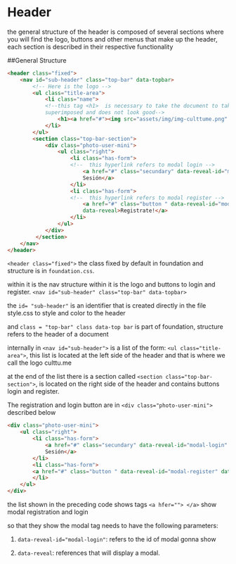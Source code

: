 Header
=============

the general structure of the header is composed of several sections where you will find the logo, buttons and other menus that make up the header, each section is described in their respective functionality

##General Structure

```html
<header class="fixed">
    <nav id="sub-header" class="top-bar" data-topbar>
        <!-- Here is the logo -->
		<ul class="title-area">
	        <li class="name">
	        <!--this tag <h1>  is necessary to take the document to take the padding, if the image is
	        superimposed and does not look good-->
		        <h1><a href="#"><img src="assets/img/img-culttume.png" alt="Culttu.me"></a></h1>
		    </li>
		</ul>
		<section class="top-bar-section">
			<div class="photo-user-mini">
			    <ul class="right">
                    <li class="has-form">
                    <!--  this hyperlink refers to modal login -->
                        <a href="#" class="secundary" data-reveal-id="modal-login" data-reveal>Iniciar
                        Sesión</a>
					</li>
					<li class="has-form">
					<!--  this hyperlink refers to modal register -->
					    <a href="#" class="button " data-reveal-id="modal-register"
					    data-reveal>Registrate!</a>
					</li>
			    </ul>
			</div>
		 </section>
	</nav>
</header>
```

`<header class="fixed">` the class fixed by default in foundation and structure is in `foundation.css`.

within it is the nav structure within it is the logo and buttons to login and register.
`<nav id="sub-header" class="top-bar" data-topbar>`

the `id= "sub-header"` is an identifier that is created directly in the file style.css to style and color to the header

and `class = "top-bar" class data-top bar` is part of foundation, structure refers to the header of a document

internally in `<nav id="sub-header">`  is a list of the form: `<ul class="title-area">`, this list is located at the left side of the header and that is where we call the logo culttu.me

at the end of the list there is a section called `<section class="top-bar-section">`, is located on the right side of the header and contains buttons login and register.

The registration and login button are in `<div class="photo-user-mini">` described below

```html
<div class="photo-user-mini">
	<ul class="right">
	    <li class="has-form">
	        <a href="#" class="secundary" data-reveal-id="modal-login" data-reveal>Iniciar
	        Sesión</a>
	    </li>
	    <li class="has-form">
		<a href="#" class="button " data-reveal-id="modal-register" data-reveal>Registrate!</a>
		</li>
	</ul>
</div>
```
the list shown in the preceding code shows tags `<a hfer=""> </a>`
show modal registration and login

so that they show the modal tag needs to have the following parameters:

1. `data-reveal-id="modal-login"`: refers to the id of modal gonna show

2. `data-reveal`: references that will display a modal.





















